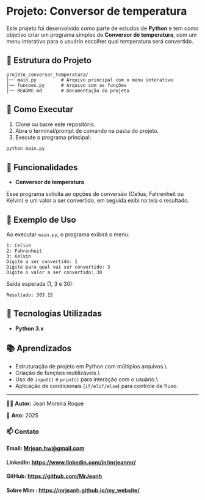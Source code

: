 # Projeto: Conversor de temperatura

Este projeto foi desenvolvido como parte de estudos de **Python** e tem como objetivo criar um programa simples de **Conversor de temperatura**, com um menu interativo para o usuário escolher qual temperatura será convertido.

## 📂 Estrutura do Projeto

    projeto_conversor_temperatura/
    │── main.py         # Arquivo principal com o menu interativo
    │── funcoes.py      # Arquivo com as funções
    │── README.md       # Documentação do projeto

## 🚀 Como Executar

1.  Clone ou baixe este repositório.
2.  Abra o terminal/prompt de comando na pasta do projeto.
3.  Execute o programa principal:

```bash
python main.py
```

## 📌 Funcionalidades

- **Conversor de temperatura**

Esse programa solicita ao opções de conversão (Celius, Fahrenheit ou Kelvin) e um valor a ser convertido, em seguida exibi na tela o resultado.

## 📖 Exemplo de Uso

Ao executar `main.py`, o programa exibirá o menu:

    1: Celius
    2: Fahrenheit
    3: Kelvin
    Digite a ser convertido: 1
    Digite para qual vai ser convertido: 3
    Digite o valor a ser convertido: 30

Saída esperada (1, 3 e 30):

    Resultado: 303.15

## 🔧 Tecnologias Utilizadas

- **Python 3.x**

## 📚 Aprendizados

- Estruturação de projeto em Python com múltiplos arquivos.\
- Criação de funções reutilizáveis.\
- Uso de `input()` e `print()` para interação com o usuário.\
- Aplicação de condicionais (`if/elif/else`) para controle de fluxo.

---

👨‍💻 **Autor:** Jean Moreira Roque

📅 **Ano:** 2025

### 📫 Contato

#### Email: Mrjean.hw@gmail.com

#### LinkedIn: https://www.linkedin.com/in/mrjeanmr/

#### GitHub: https://github.com/MrJeanh

#### Sobre Mim : https://mrjeanh.github.io/my_website/
